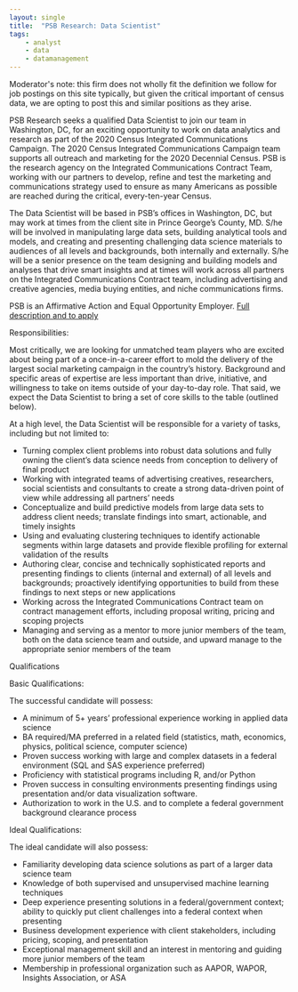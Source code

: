 ```yaml
---
layout: single
title:  "PSB Research: Data Scientist"
tags: 
    - analyst
    - data
    - datamanagement
---
```


Moderator's note: this firm does not wholly fit the definition we follow for job postings on this site typically, but given the critical important of census data, we are opting to post this and similar positions as they arise.

PSB Research seeks a qualified Data Scientist to join our team in Washington, DC, for an exciting opportunity to work on data analytics
and research as part of the 2020 Census Integrated Communications Campaign. The 2020 Census Integrated Communications Campaign team
supports all outreach and marketing for the 2020 Decennial Census. PSB is the research agency on the Integrated Communications Contract Team,
working with our partners to develop, refine and test the marketing and communications strategy used to ensure as many Americans as
possible are reached during the critical, every-ten-year Census.

The Data Scientist will be based in PSB’s offices in Washington, DC, but may work at times from the client site in Prince George’s County,
MD. S/he will be involved in manipulating large data sets, building analytical tools and models, and creating and presenting challenging
data science materials to audiences of all levels and backgrounds, both internally and externally. S/he will be a senior presence on the
team designing and building models and analyses that drive smart insights and at times will work across all partners on the Integrated
Communications Contract team, including advertising and creative agencies, media buying entities, and niche communications firms.

PSB is an Affirmative Action and Equal Opportunity Employer.
    [Full description and to apply](https://www.paycomonline.net/v4/ats/web.php/jobs/ViewJobDetails?job=45538&clientkey=24BF8B8CCDA463D7E30B879E972E7474)

Responsibilities:

Most critically, we are looking for unmatched team players who are excited about being part of a once-in-a-career effort to mold the
delivery of the largest social marketing campaign in the country’s history. Background and specific areas of expertise are less important
than drive, initiative, and willingness to take on items outside of your day-to-day role. That said, we expect the Data Scientist to bring
a set of core skills to the table (outlined below).

At a high level, the Data Scientist will be responsible for a variety of tasks, including but not limited to:
* Turning complex client problems into robust data solutions and fully owning the client’s data science needs from conception to delivery of final product
* Working with integrated teams of advertising creatives, researchers, social scientists and consultants to create a strong data-driven point of view while addressing all partners’ needs
* Conceptualize and build predictive models from large data sets to address client needs; translate findings into smart, actionable, and timely insights
* Using and evaluating clustering techniques to identify actionable segments within large datasets and provide flexible profiling for external validation of the results
* Authoring clear, concise and technically sophisticated reports and presenting findings to clients (internal and external) of all levels and backgrounds; proactively identifying opportunities to build from these findings to next steps or new applications
* Working across the Integrated Communications Contract team on contract management efforts, including proposal writing, pricing and scoping projects
* Managing and serving as a mentor to more junior members of the team, both on the data science team and outside, and upward manage to the appropriate senior members of the team

Qualifications

Basic Qualifications:

The successful candidate will possess:
* A minimum of 5+ years’ professional experience working in applied data science
* BA required/MA preferred in a related field (statistics, math, economics, physics, political science, computer science)
* Proven success working with large and complex datasets in a federal environment (SQL and SAS experience preferred)
* Proficiency with statistical programs including R, and/or Python
* Proven success in consulting environments presenting findings using presentation and/or data visualization software.
* Authorization to work in the U.S. and to complete a federal government background clearance process

Ideal Qualifications:

The ideal candidate will also possess:
* Familiarity developing data science solutions as part of a larger data science team
* Knowledge of both supervised and unsupervised machine learning techniques
* Deep experience presenting solutions in a federal/government context; ability to quickly put client challenges into a federal context when presenting
* Business development experience with client stakeholders, including pricing, scoping, and presentation
* Exceptional management skill and an interest in mentoring and guiding more junior members of the team
* Membership in professional organization such as AAPOR, WAPOR, Insights Association, or ASA
